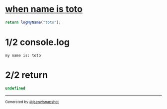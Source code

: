 # [when name is toto](../../log.test.js#L8)

```js
return logMyName("toto");
```

# 1/2 console.log

```console
my name is: toto
```

# 2/2 return

```js
undefined
```

---

<sub>
  Generated by <a href="https://github.com/jsenv/core/tree/main/packages/tooling/snapshot">@jsenv/snapshot</a>
</sub>
